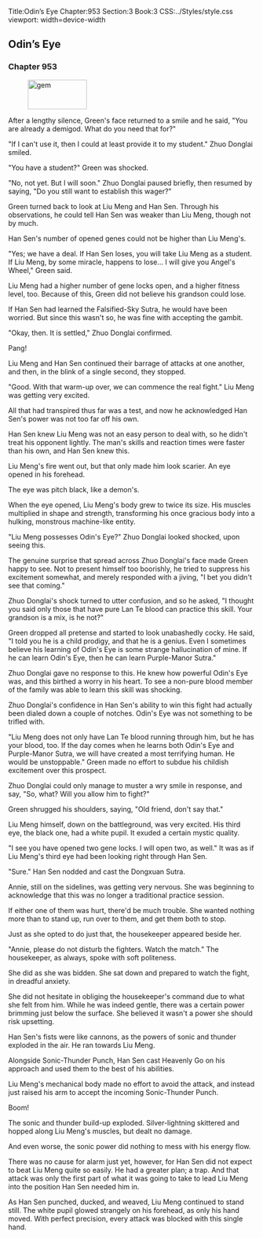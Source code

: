 Title:Odin’s Eye 
Chapter:953 
Section:3 
Book:3 
CSS:../Styles/style.css 
viewport: width=device-width
  
## Odin’s Eye
### Chapter 953 
<figure>
	<img src="../Images/gem.gif" alt="gem" id="gem" width="120" height="60" />
</figure>
  

  
  After a lengthy silence, Green's face returned to a smile and he said, "You are already a demigod. What do you need that for?"

"If I can't use it, then I could at least provide it to my student." Zhuo Donglai smiled.

"You have a student?" Green was shocked.

"No, not yet. But I will soon." Zhuo Donglai paused briefly, then resumed by saying, "Do you still want to establish this wager?"

Green turned back to look at Liu Meng and Han Sen. Through his observations, he could tell Han Sen was weaker than Liu Meng, though not by much.

Han Sen's number of opened genes could not be higher than Liu Meng's.

"Yes; we have a deal. If Han Sen loses, you will take Liu Meng as a student. If Liu Meng, by some miracle, happens to lose... I will give you Angel's Wheel," Green said.

Liu Meng had a higher number of gene locks open, and a higher fitness level, too. Because of this, Green did not believe his grandson could lose.

If Han Sen had learned the Falsified-Sky Sutra, he would have been worried. But since this wasn't so, he was fine with accepting the gambit.

"Okay, then. It is settled," Zhuo Donglai confirmed.

Pang!

Liu Meng and Han Sen continued their barrage of attacks at one another, and then, in the blink of a single second, they stopped.

"Good. With that warm-up over, we can commence the real fight." Liu Meng was getting very excited.

All that had transpired thus far was a test, and now he acknowledged Han Sen's power was not too far off his own.

Han Sen knew Liu Meng was not an easy person to deal with, so he didn't treat his opponent lightly. The man's skills and reaction times were faster than his own, and Han Sen knew this.

Liu Meng's fire went out, but that only made him look scarier. An eye opened in his forehead.

The eye was pitch black, like a demon's.

When the eye opened, Liu Meng's body grew to twice its size. His muscles multiplied in shape and strength, transforming his once gracious body into a hulking, monstrous machine-like entity.

"Liu Meng possesses Odin's Eye?" Zhuo Donglai looked shocked, upon seeing this.

The genuine surprise that spread across Zhuo Donglai's face made Green happy to see. Not to present himself too boorishly, he tried to suppress his excitement somewhat, and merely responded with a jiving, "I bet you didn't see that coming."

Zhuo Donglai's shock turned to utter confusion, and so he asked, "I thought you said only those that have pure Lan Te blood can practice this skill. Your grandson is a mix, is he not?"

Green dropped all pretense and started to look unabashedly cocky. He said, "I told you he is a child prodigy, and that he is a genius. Even I sometimes believe his learning of Odin's Eye is some strange hallucination of mine. If he can learn Odin's Eye, then he can learn Purple-Manor Sutra."

Zhuo Donglai gave no response to this. He knew how powerful Odin's Eye was, and this birthed a worry in his heart. To see a non-pure blood member of the family was able to learn this skill was shocking.

Zhuo Donglai's confidence in Han Sen's ability to win this fight had actually been dialed down a couple of notches. Odin's Eye was not something to be trifled with.

"Liu Meng does not only have Lan Te blood running through him, but he has your blood, too. If the day comes when he learns both Odin's Eye and Purple-Manor Sutra, we will have created a most terrifying human. He would be unstoppable." Green made no effort to subdue his childish excitement over this prospect.

Zhuo Donglai could only manage to muster a wry smile in response, and say, "So, what? Will you allow him to fight?"

Green shrugged his shoulders, saying, "Old friend, don't say that."

Liu Meng himself, down on the battleground, was very excited. His third eye, the black one, had a white pupil. It exuded a certain mystic quality.

"I see you have opened two gene locks. I will open two, as well." It was as if Liu Meng's third eye had been looking right through Han Sen.

"Sure." Han Sen nodded and cast the Dongxuan Sutra.

Annie, still on the sidelines, was getting very nervous. She was beginning to acknowledge that this was no longer a traditional practice session.

If either one of them was hurt, there'd be much trouble. She wanted nothing more than to stand up, run over to them, and get them both to stop.

Just as she opted to do just that, the housekeeper appeared beside her.

"Annie, please do not disturb the fighters. Watch the match." The housekeeper, as always, spoke with soft politeness.

She did as she was bidden. She sat down and prepared to watch the fight, in dreadful anxiety.

She did not hesitate in obliging the housekeeper's command due to what she felt from him. While he was indeed gentle, there was a certain power brimming just below the surface. She believed it wasn't a power she should risk upsetting.

Han Sen's fists were like cannons, as the powers of sonic and thunder exploded in the air. He ran towards Liu Meng.

Alongside Sonic-Thunder Punch, Han Sen cast Heavenly Go on his approach and used them to the best of his abilities.

Liu Meng's mechanical body made no effort to avoid the attack, and instead just raised his arm to accept the incoming Sonic-Thunder Punch.

Boom!

The sonic and thunder build-up exploded. Silver-lightning skittered and hopped along Liu Meng's muscles, but dealt no damage.

And even worse, the sonic power did nothing to mess with his energy flow.

There was no cause for alarm just yet, however, for Han Sen did not expect to beat Liu Meng quite so easily. He had a greater plan; a trap. And that attack was only the first part of what it was going to take to lead Liu Meng into the position Han Sen needed him in.

As Han Sen punched, ducked, and weaved, Liu Meng continued to stand still. The white pupil glowed strangely on his forehead, as only his hand moved. With perfect precision, every attack was blocked with this single hand.
